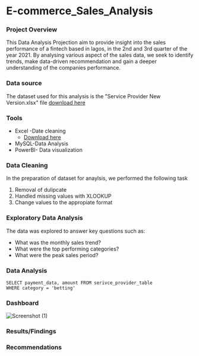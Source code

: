 # E-commerce_Sales_Analysis

### Project Overview
This Data Analysis Projection aim to provide insight into the sales performance of a fintech based in lagos, in the 2nd and 3rd quarter of the year 2021. By analysing various aspect of the sales data, we seek to identify trends, make data-driven recommendation and gain a deeper understanding of the companies performance.

### Data source
The dataset used for this analysis is the "Service Provider New Version.xlsx" file
[download here](https://github.com/user-attachments/files/17993071/CLASS.DATA._RAW.xlsx)

### Tools
- Excel -Date cleaning
  - [Download here](https://microsoft.com)
- MySQL-Data Analysis
- PowerBI- Data visualization

### Data Cleaning
In the preparation of dataset for anaylsis, we performed the following task
1. Removal of dulipcate
2. Handled missing values with XLOOKUP
3. Change values to the appropiate format

### Exploratory Data Analysis 
The data was explored to answer key questions such as:
- What was the monthly sales trend?
- What were the top performing categories?
- What were the peak sales period?

 ### Data Analysis

 ```MySql
SELECT payment_data, amount FROM serivce_provider_table
WHERE category = 'betting'
```

### Dashboard
![Screenshot (1)](https://github.com/user-attachments/assets/27120d91-2a80-4063-9fbd-40262affd2b7)


### Results/Findings

### Recommendations
